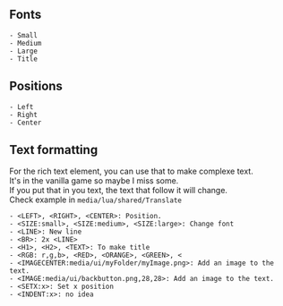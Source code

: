 ## Fonts
```
- Small
- Medium
- Large
- Title
```

## Positions
```
- Left
- Right
- Center
```

## Text formatting
For the rich text element, you can use that to make complexe text.  
It's in the vanilla game so maybe I miss some.  
If you put that in you text, the text that follow it will change.  
Check example in `media/lua/shared/Translate`  
```
- <LEFT>, <RIGHT>, <CENTER>: Position.
- <SIZE:small>, <SIZE:medium>, <SIZE:large>: Change font
- <LINE>: New line
- <BR>: 2x <LINE>
- <H1>, <H2>, <TEXT>: To make title
- <RGB: r,g,b>, <RED>, <ORANGE>, <GREEN>, <
- <IMAGECENTER:media/ui/myFolder/myImage.png>: Add an image to the text.
- <IMAGE:media/ui/backbutton.png,28,28>: Add an image to the text.
- <SETX:x>: Set x position
- <INDENT:x>: no idea
```
